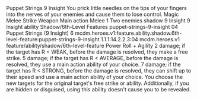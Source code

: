 <ability>
  <name>Puppet Strings</name>
  <cost>9 Insight</cost>
  <flavor>You prick little needles on the tips of your fingers into the nerves of your enemies and cause them to lose control.</flavor>
  <keywords>
    <keyword>Magic</keyword>
    <keyword>Melee</keyword>
    <keyword>Strike</keyword>
    <keyword>Weapon</keyword>
  </keywords>
  <type>Main action</type>
  <distance>Melee 1</distance>
  <target>Two enemies</target>
  <metadata>
    <class>shadow</class>
    <cost>9 Insight</cost>
    <cost_amount>9</cost_amount>
    <cost_resource>Insight</cost_resource>
    <feature_type>ability</feature_type>
    <file_dpath>Shadow/6th-Level Features</file_dpath>
    <item_id>puppet-strings-9-insight</item_id>
    <item_index>04</item_index>
    <item_name>Puppet Strings (9 Insight)</item_name>
    <level>6</level>
    <scc>mcdm.heroes.v1:feature.ability.shadow.6th-level-feature:puppet-strings-9-insight</scc>
    <scdc>1.1.1:14.2.2.3:04</scdc>
    <source>mcdm.heroes.v1</source>
    <type>feature/ability/shadow/6th-level-feature</type>
  </metadata>
  <effects>
    <effect type="roll">
      <roll>Power Roll + Agility</roll>
      <t1>2 damage; if the target has R &lt; WEAK, before the damage is resolved, they make a free strike.</t1>
      <t2>5 damage; if the target has R &lt; AVERAGE, before the damage is resolved, they use a main action ability of your choice.</t2>
      <t3>7 damage; if the target has R &lt; STRONG, before the damage is resolved, they can shift up to their speed and use a main action ability of your choice.</t3>
    </effect>
    <effect type="mundane">You choose the new targets for the original target&apos;s free strike or ability. Additionally, if you are hidden or disguised, using this ability doesn&apos;t cause you to be revealed.</effect>
  </effects>
</ability>
